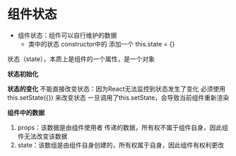 # 组件状态
- 组件状态：组件可以自行维护的数据
  - 类中的状态 constructor中的 添加一个 this.state = {}

状态（state），本质上是组件的一个属性，是一个对象

**状态初始化**

**状态的变化**
不能直接改变状态：因为React无法监控到状态发生了变化
必须使用this.setState({}) 来改变状态
一旦调用了this.setState，会导致当前组件重新渲染

**组件中的数据**
1. props：该数据是由组件使用者 传递的数据，所有权不属于组件自身，因此组件无法改变该数据
2. state：该数组是由组件自身创建的，所有权属于自身，因此组件有权利更改